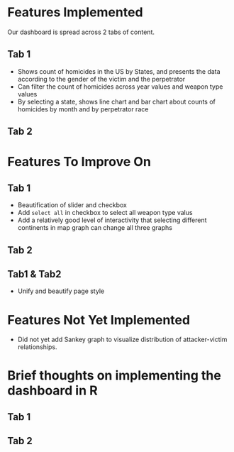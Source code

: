 # Features Implemented
Our dashboard is spread across 2 tabs of content.

## Tab 1
* Shows count of homicides in the US by States, and presents the data according to the gender of the victim and the perpetrator
* Can filter the count of homicides across year values and weapon type values
* By selecting a state, shows line chart and bar chart about counts of homicides by month and by perpetrator race

## Tab 2


# Features To Improve On

## Tab 1
* Beautification of slider and checkbox 
* Add `select all` in checkbox to select all weapon type valus 
* Add a relatively good level of interactivity that selecting different continents in map graph can change all three graphs


## Tab 2


## Tab1 & Tab2
* Unify and beautify page style

# Features Not Yet Implemented
* Did not yet add Sankey graph to visualize distribution of attacker-victim relationships.

#  Brief thoughts on implementing the dashboard in R
## Tab 1

## Tab 2